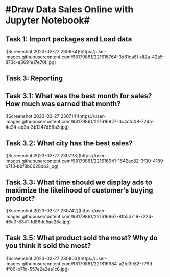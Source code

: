 <h1><b>#Draw Data Sales Online with Jupyter Notebook#</b></h1>

<h2><b>Task 1: Import packages and Load data</b></h2>
![Screenshot 2023-02-27 230634](https://user-images.githubusercontent.com/98179861/221616764-3d81ca8f-df2a-42a5-873c-a3691e17e70f.jpg)

<h2><b>Task 3: Reporting</b></h2>
<h2><b>Task 3.1: What was the best month for sales? How much was earned that month?</b></h2>
![Screenshot 2023-02-27 230714](https://user-images.githubusercontent.com/98179861/221616927-dc4cfd08-724a-4c24-ad3a-3b1247d5ffa3.jpg)

<h2><b>Task 3.2: What city has the best sales?</b></h2>
![Screenshot 2023-02-27 230728](https://user-images.githubusercontent.com/98179861/221616941-1642ac82-3f30-4189-b7f3-bbf8b0628db2.jpg)

<h2><b>Task 3.3: What time should we display ads to maximize the likelihood of customer’s buying product?</b></h2>
![Screenshot 2023-02-27 230742](https://user-images.githubusercontent.com/98179861/221616967-8fb5d719-7224-46c0-8341-fd86de5ae28c.jpg)

<h2><b>Task 3.5: What product sold the most? Why do you think it sold the most?</b></h2>
![Screenshot 2023-02-27 230803](https://user-images.githubusercontent.com/98179861/221616984-a2fd3e82-779d-4f06-b71d-557e2a2ea1c8.jpg)


